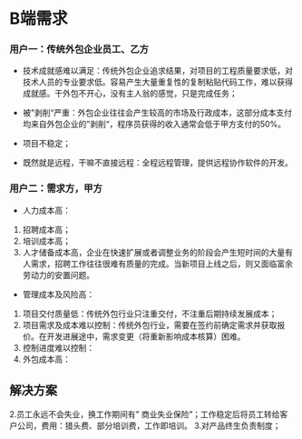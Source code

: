 
# B端需求

### 用户一：传统外包企业员工、乙方

* 技术成就感难以满足：传统外包企业追求结果，对项目的工程质量要求低，对技术人员的专业要求低。容易产生大量重复性的复制粘贴代码工作，难以获得成就感。干外包不开心，没有主人翁的感觉，只是完成任务；

* 被”剥削“严重：外包企业往往会产生较高的市场及行政成本，这部分成本支付均来自外包企业的”剥削“，程序员获得的收入通常会低于甲方支付的50%。

* 项目不稳定；

* 既然就是远程，干嘛不直接远程：全程远程管理，提供远程协作软件的开发。

### 用户二：需求方，甲方

* 人力成本高：

1. 招聘成本高；
2. 培训成本高；
3. 人才储备成本高，企业在快速扩展或者调整业务的阶段会产生短时间的大量有人需求，招聘工作往往很难有质量的完成。当新项目上线之后，则又面临富余劳动力的安置问题。

* 管理成本及风险高：

1. 项目交付质量低：传统外包行业只注重交付，不注重后期持续发展成本；
2. 项目需求及成本难以控制：传统外包行业，需要在签约前确定需求并获取报价。在开发进展途中，需求变更（将重新影响成本核算）困难。
3. 控制进度难以控制：
4. 外包成本高：

## 解决方案


2.员工永远不会失业，换工作期间有” 商业失业保险”；工作稳定后将员工转给客户公司，费用：猎头费、部分培训费，工作即培训。
3.对产品终生负责制度；
